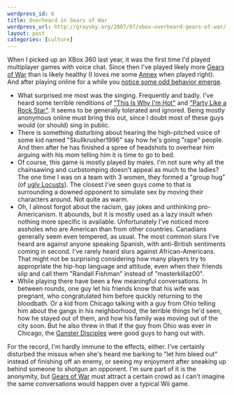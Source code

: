 ```yaml
--- 
wordpress_id: 6
title: Overheard in Gears of War
wordpress_url: http://graysky.org/2007/07/xbox-overheard-gears-of-war/
layout: post
categories: [culture]
---
```

When I picked up an XBox 360 last year, it was the first time I'd played multiplayer games with voice chat. Since then I've played likely more <a href="http://gearsofwar.com/">Gears of War</a> than is likely healthy (I loves me some <a href="http://xbox360.ign.com/articles/778/778340p1.html">Annex</a> when played right). And after playing online for a while you <a href="http://www.penny-arcade.com/comic/2007/04/30">notice some odd behavior emerge</a>.

<ul>

<li>What surprised me most was the singing. Frequently and badly. I've heard some terrible renditions of <a href="http://en.wikipedia.org/wiki/This_Is_Why_I'm_Hot">"This Is Why I'm Hot"</a> and <a href="http://youtube.com/results?search_query=party+like+a+rock+star&search=">"Party Like a Rock Star"</a>. It seems to be generally tolerated and ignored. Being mostly anonymous online must bring this out, since I doubt most of these guys would (or should) sing in public. 

<li>There is something disturbing about hearing the high-pitched voice of some kid named "Skullkrusher1996" say how he's going "rape" people. And then after he has finished a spree of headshots to overhear him arguing with his mom telling him it is time to go to bed.

<li>Of course, this game is mostly played by males. I'm not sure why all the chainsawing and curbstomping doesn't appeal as much to the ladies? The one time I was on a team with 3 women, they formed a "group hug" (of <a href="http://planetgearsofwar.gamespy.com/View.php?view=GameInfo.Detail&id=2">ugly Locusts</a>). The closest I've seen guys come to that is surrounding a downed opponent to simulate sex by moving their characters around. Not quite as warm.

<li>Oh, I almost forgot about the racism, gay jokes and unthinking pro-Americanism. It abounds, but it is mostly used as a lazy insult when nothing more specific is available. Unfortunately I've noticed more assholes who are American than from other countries. Canadians generally seem even tempered, as usual. The most common slurs I've heard are against anyone speaking Spanish, with anti-British sentiments coming in second. I've rarely heard slurs against African-Americans. That might not be surprising considering how many players try to appropriate the hip-hop language and attitude, even when their friends slip and call them "Randall Fishman" instead of "masterkillaz00".

<li>While playing there have been a few meaningful conversations. In between rounds, one guy let his friends know that his wife was pregnant, who congratulated him before quickly returning to the bloodbath. Or a kid from Chicago talking with a guy from Ohio telling him about the gangs in his neighborhood, the terrible things he'd seen, how he stayed out of them, and how his family was moving out of the city soon. But he also threw in that if the guy from Ohio was ever in Chicago, the <a href="http://en.wikipedia.org/wiki/Gangster_Disciples">Ganster Disciples</a> were good guys to hang out with.

</ul>

For the record, I'm hardly immune to the effects, either. I've certainly disturbed the missus when she's heard me barking to "let him bleed out" instead of finishing off an enemy, or seeing my enjoyment after sneaking up behind someone to shotgun an opponent. I'm sure part of it is the anonymity, but <a href="http://en.wikipedia.org/wiki/Gears_of_War#Versus">Gears of War</a> must attract a certain crowd as I can't imagine the same conversations would happen over a typical Wii game. 
